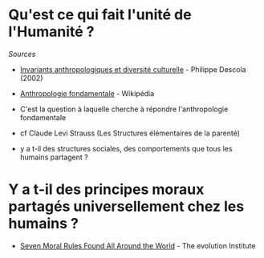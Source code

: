 # Qu'est ce qui fait l'unité de l'Humanité ?

*Sources*

- [Invariants anthropologiques et diversité culturelle](https://www.canal-u.tv/video/universite_de_tous_les_savoirs/invariants_anthropologiques_et_diversite_culturelle.1302) - Philippe Descola (2002)
- [Anthropologie fondamentale](https://fr.wikipedia.org/wiki/Anthropologie_fondamentale#divers) - Wikipédia

- C'est la question à laquelle cherche à répondre l'anthropologie fondamentale
- cf Claude Levi Strauss (Les Structures élémentaires de la parenté)

- y a t-il des structures sociales, des comportements que tous les humains partagent ?

# Y a t-il des principes moraux partagés universellement chez les humains ?

- [Seven Moral Rules Found All Around the World](https://evolution-institute.org/the-seven-moral-rules-found-all-around-the-world/) - The evolution Institute

